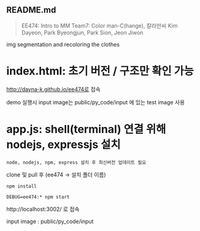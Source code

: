 ## README.md

> EE474: Intro to MM
> Team7: Color man-C(hange), 칼라만씨
> Kim Dayeon, Park Byeongjun, Park Sion, Jeon Jiwon

img segmentation and recoloring the clothes


# index.html: 초기 버전 / 구조만 확인 가능
http://dayna-k.github.io/ee474로 접속

demo 실행시 input image는 public/py_code/input 에 있는 test image 사용

# app.js: shell(terminal) 연결 위해 nodejs, expressjs 설치
```
node, nodejs, npm, express 설치 후 최신버전 업데이트 필요
```

clone 및 pull 후 (ee474 -> 설치 폴더 이름)

```
npm install

DEBUG=ee474:* npm start
```
http://localhost:3002/ 로 접속

input image : public/py_code/input
